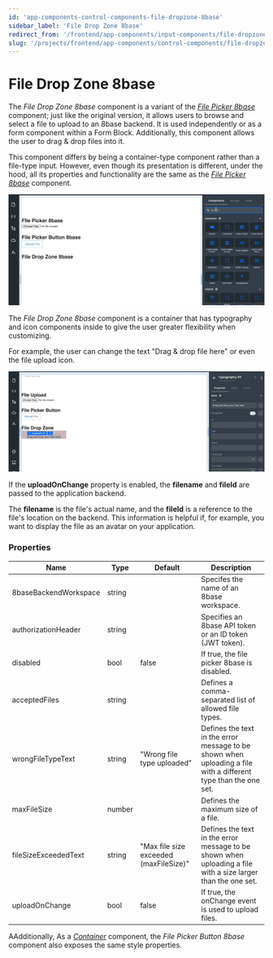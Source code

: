 ```yaml
---
id: 'app-components-control-components-file-dropzone-8base'
sidebar_label: 'File Drop Zone 8base'
redirect_from: '/frontend/app-components/input-components/file-dropzone-8base'
slug: '/projects/frontend/app-components/control-components/file-dropzone-8base'
---
```


# File Drop Zone 8base

The _File Drop Zone 8base_ component is a variant of the [_File Picker 8base_](/projects/frontend/app-components/control-components/file-picker-8base) component; just like the original version, it allows users to browse and select a file to upload to an 8base backend. It is used independently or as a form component within a Form Block. Additionally, this component allows the user to drag & drop files into it.


This component differs by being a container-type component rather than a file-type input. However, even though its presentation is different, under the hood, all its properties and functionality are the same as the [_File Picker 8base_](/projects/frontend/app-components/control-components/file-picker-8base) component.

![File Dropzone 8base](./_images/ab-component-dropzone8base.gif)

The _File Drop Zone 8base_ component is a container that has typography and icon components inside to give the user greater flexibility when customizing.

For example, the user can change the text "Drag & drop file here" or even the file upload icon.

![File Picker Button](./_images/ab-component-dropzone-edit.gif)

If the **uploadOnChange** property is enabled, the **filename** and **fileId** are passed to the application backend. 

The **filename** is the file's actual name, and the **fileId** is a reference to the file's location on the backend. This information is helpful if, for example, you want to display the file as an avatar on your application.

### Properties

<table>
<thead>
<tr><th>Name</th><th>Type</th><th>Default</th><th>Description</th></tr>
</thead>
<tbody>
<tr><td>8baseBackendWorkspace</td><td>string</td><td></td><td>Specifes the name of an 8base workspace.</td></tr>
<tr><td>authorizationHeader</td><td>string</td><td></td><td>Specifies an 8base API token or an ID token (JWT token).</td></tr>
<tr><td>disabled</td><td>bool</td><td>false</td><td>If true, the file picker 8base is disabled.</td></tr>
<tr><td>acceptedFiles</td><td>string</td><td></td><td>Defines a comma-separated list of allowed file types.</td></tr>
<tr><td>wrongFileTypeText</td><td>string</td><td>"Wrong file type uploaded"</td><td>Defines the text in the error message to be shown when uploading a file with a different type than the one set.</td></tr>
<tr><td>maxFileSize</td><td>number</td><td></td><td>Defines the maximum size of a file.</td></tr>
<tr><td>fileSizeExceededText</td><td>string</td><td>"Max file size exceeded (maxFileSize)"</td><td>Defines the text in the error message to be shown when uploading a file with a size larger than the one set.</td></tr>
<tr><td>uploadOnChange</td><td>bool</td><td>false</td><td>If true, the onChange event is used to upload files.</td></tr>
</tbody>
</table>

AAdditionally, As a [_Container_](/projects/frontend/app-components/layout-components/container) component, the _File Picker Button 8base_ component also exposes the same style properties.